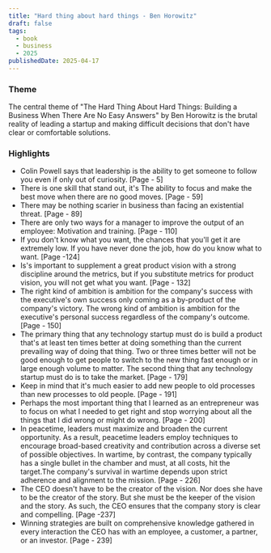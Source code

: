 ```yaml
---
title: "Hard thing about hard things - Ben Horowitz"
draft: false
tags:
  - book
  - business
  - 2025
publishedDate: 2025-04-17
---
```



### Theme

The central theme of "The Hard Thing About Hard Things: Building a Business When There Are No Easy Answers" by Ben Horowitz is the brutal reality of leading a startup and making difficult decisions that don't have clear or comfortable solutions.


### Highlights

- Colin Powell says that leadership is the ability to get someone to follow you even if only out of curiosity. [Page - 5]
- There is one skill that stand out, it's The ability to focus and make the best move when there are no good moves. [Page - 59]
- There may be nothing scarier in business than facing an existential threat. [Page - 89]
- There are only two ways for a manager to improve the output of an employee: Motivation and training. [Page - 110]
- If you don't know what you want, the chances that you'll get it are extremely low. If you have never done the job, how do you know what to want. [Page -124] 
- Is's important to supplement a great product vision with a strong discipline around the metrics, but if you substitute metrics for product vision, you will not get what you want. [Page - 132]
- The right kind of ambition is ambition for the company's success with the executive's own success only coming as a by-product of the company's victory. The wrong kind of ambition is ambition for the executive's personal success regardless of the company's outcome. [Page - 150]
- The primary thing that any technology startup must do is build a product that's at least ten times better at doing something than the current prevailing way of doing that thing. Two or three times better will not be good enough to get people to switch to the new thing fast enough or in large enough volume to matter. The second thing that any technology startup must do is to take the market. [Page - 179]
- Keep in mind that it's much easier to add new people to old processes than new processes to old people. [Page - 191]
- Perhaps the most important thing that I learned as an entrepreneur was to focus on what I needed to get right and stop worrying about all the things that I did wrong or might do wrong. [Page - 200]
- In peacetime, leaders must maximize and broaden the current opportunity. As a result, peacetime leaders employ techniques to encourage broad-based creativity and contribution across a diverse set of possible objectives. In wartime, by contrast, the company typically has a single bullet in the chamber and must, at all costs, hit the target.The company's survival in wartime depends upon strict adherence and alignment to the mission. [Page - 226]
- The CEO doesn't have to be the creator of the vision. Nor does she have to be the creator of the story. But she must be the keeper of the vision and the story. As such, the CEO ensures that the company story is clear and compelling. [Page -237]
- Winning strategies are built on comprehensive knowledge gathered in every interaction the CEO has with an employee, a customer, a partner, or an investor. [Page - 239]
